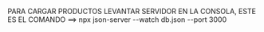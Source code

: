 PARA CARGAR PRODUCTOS LEVANTAR SERVIDOR EN LA CONSOLA, ESTE ES EL COMANDO ==> npx json-server --watch db.json --port 3000
